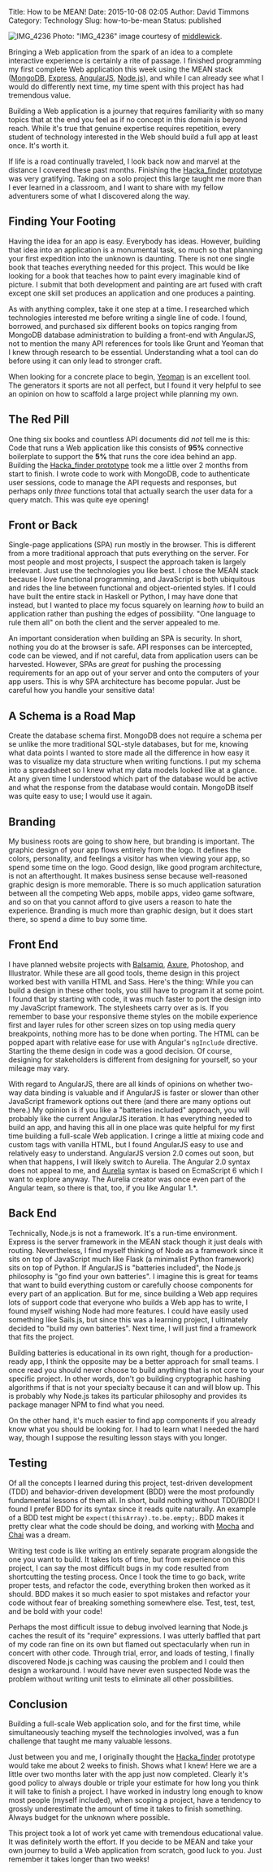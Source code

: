 Title: How to be MEAN!
Date: 2015-10-08 02:05
Author: David Timmons
Category: Technology
Slug: how-to-be-mean
Status: published

![IMG_4236][1]
<span class="img-caption">
  Photo: "IMG_4236" image courtesy of [middlewick][2].
</span>

Bringing a Web application from the spark of an idea to a complete
interactive experience is certainly a rite of passage. I finished
programming my first complete Web application this week using the MEAN
stack ([MongoDB][], [Express][], [AngularJS][], [Node.js][]), and while
I can already see what I would do differently next time, my time spent
with this project has had tremendous value.

Building a Web application is a journey that requires familiarity with
so many topics that at the end you feel as if no concept in this domain
is beyond reach. While it's true that genuine expertise requires
repetition, every student of technology interested in the Web should
build a full app at least once. It's worth it.

If life is a road continually traveled, I look back now and marvel at
the distance I covered these past months. Finishing the [Hacka\_finder][3]
[prototype][4] was very gratifying. Taking on a solo project this large
taught me more than I ever learned in a classroom, and I want to share
with my fellow adventurers some of what I discovered along the way.

## Finding Your Footing

Having the idea for an app is easy. Everybody has ideas. However,
building that idea into an application is a monumental task, so much so
that planning your first expedition into the unknown is daunting. There
is not one single book that teaches everything needed for this project.
This would be like looking for a book that teaches how to paint every
imaginable kind of picture. I submit that both development and painting
are art fused with craft except one skill set produces an application
and one produces a painting.

As with anything complex, take it one step at a time. I researched which
technologies interested me before writing a single line of code. I
found, borrowed, and purchased six different books on topics ranging
from MongoDB database administration to building a front-end with
AngularJS, not to mention the many API references for tools like Grunt
and Yeoman that I knew through research to be essential. Understanding
what a tool can do before using it can only lead to stronger craft.

When looking for a concrete place to begin, [Yeoman][] is an excellent
tool. The generators it sports are not all perfect, but I found it very
helpful to see an opinion on how to scaffold a large project while
planning my own.

## The Red Pill

One thing six books and countless API documents did *not* tell me is
this: Code that runs a Web application like this consists of **95%**
connective boilerplate to support the **5%** that runs the core idea
behind an app. Building the [Hacka\_finder prototype][4] took me a
little over 2 months from start to finish. I wrote code to work with
MongoDB, code to authenticate user sessions, code to manage the API
requests and responses, but perhaps only *three* functions total that
actually search the user data for a query match. This was quite eye
opening!

## Front or Back

Single-page applications (SPA) run mostly in the browser. This is
different from a more traditional approach that puts everything on the
server. For most people and most projects, I suspect the approach taken
is largely irrelevant. Just use the technologies you like best. I chose
the MEAN stack because I love functional programming, and JavaScript is
both ubiquitous and rides the line between functional and
object-oriented styles. If I could have built the entire stack in
Haskell or Python, I may have done that instead, but I wanted to place
my focus squarely on learning *how* to build an application rather than
pushing the edges of possibility. "One language to rule them all" on
both the client and the server appealed to me.

An important consideration when building an SPA is security. In short,
nothing you do at the browser is safe. API responses can be intercepted,
code can be viewed, and if not careful, data from application users can
be harvested. However, SPAs are *great* for pushing the processing
requirements for an app out of your server and onto the computers of
your app users. This is why SPA architecture has become popular. Just be
careful how you handle your sensitive data!

## A Schema is a Road Map

Create the database schema first. MongoDB does not require a schema per
se unlike the more traditional SQL-style databases, but for me, knowing
what data points I wanted to store made all the difference in how easy
it was to visualize my data structure when writing functions. I put my
schema into a spreadsheet so I knew what my data models looked like at a
glance. At any given time I understood which part of the database would
be active and what the response from the database would contain. MongoDB
itself was quite easy to use; I would use it again.

## Branding

My business roots are going to show here, but branding is important. The
graphic design of your app flows entirely from the logo. It defines the
colors, personality, and feelings a visitor has when viewing your app,
so spend some time on the logo. Good design, like good program
architecture, is not an afterthought. It makes business sense because
well-reasoned graphic design is more memorable. There is so much
application saturation between all the competing Web apps, mobile apps,
video game software, and so on that you cannot afford to give users a
reason to hate the experience. Branding is much more than graphic
design, but it does start there, so spend a dime to buy some time.

## Front End

I have planned website projects with [Balsamiq][], [Axure][], Photoshop,
and Illustrator. While these are all good tools, theme design in this
project worked best with vanilla HTML and Sass. Here's the thing:
While you can build a design in these other tools, you still have
to program it at some point. I found that by starting with code, it was
much faster to port the design into my JavaScript framework. The
stylesheets carry over as is. If you remember to base your responsive
theme styles on the mobile experience first and layer rules for other
screen sizes on top using media query breakpoints, nothing more has to
be done when porting. The HTML can be popped apart with relative ease
for use with Angular's `ngInclude` directive. Starting the theme design
in code was a good decision. Of course, designing for stakeholders is
different from designing for yourself, so your mileage may vary.

With regard to AngularJS, there are all kinds of opinions on whether
two-way data binding is valuable and if AngularJS is faster or slower
than other JavaScript framework options out there (and there are many
options out there.) My opinion is if you like a "batteries included"
approach, you will probably like the current AngularJS iteration. It has
everything needed to build an app, and having this all in one place was
quite helpful for my first time building a full-scale Web application. I
cringe a little at mixing code and custom tags with vanilla HTML, but I
found AngularJS easy to use and relatively easy to understand. AngularJS
version 2.0 comes out soon, but when that happens, I will likely switch
to Aurelia. The Angular 2.0 syntax does not appeal to me, and
[Aurelia][] syntax is based on EcmaScript 6 which I want to explore
anyway. The Aurelia creator was once even part of the Angular team, so
there is that, too, if you like Angular 1.\*.

## Back End

Technically, Node.js is not a framework. It's a run-time environment.
Express is the server framework in the MEAN stack though it just deals
with routing. Nevertheless, I find myself thinking of Node as a
framework since it sits on top of JavaScript much like Flask (a
minimalist Python framework) sits on top of Python. If AngularJS is
"batteries included", the Node.js philosophy is "go find your own
batteries". I imagine this is great for teams that want to build
everything custom or carefully choose components for every part of an
application. But for me, since building a Web app requires lots of
support code that everyone who builds a Web app has to write, I found
myself wishing Node had more features. I could have easily used
something like Sails.js, but since this was a learning project, I
ultimately decided to "build my own batteries". Next time, I will just
find a framework that fits the project.

Building batteries is educational in its own right, though for a
production-ready app, I think the opposite may be a better approach for
small teams. I once read you should never choose to build anything that
is not core to your specific project. In other words, don't go building
cryptographic hashing algorithms if that is not your specialty because
it can and will blow up. This is probably why Node.js takes its
particular philosophy and provides its package manager NPM to find what
you need.

On the other hand, it's much easier to find app components if you
already know what you should be looking for. I had to learn what I
needed the hard way, though I suppose the resulting lesson stays with
you longer.

## Testing

Of all the concepts I learned during this project, test-driven
development (TDD) and behavior-driven development (BDD) were the most
profoundly fundamental lessons of them all. In short, build nothing
without TDD/BDD! I found I prefer BDD for its syntax since it reads
quite naturally. An example of a BDD test might be
`expect(thisArray).to.be.empty;`. BDD makes it pretty clear what the
code should be doing, and working with [Mocha][] and [Chai][] was a dream.

Writing test code is like writing an entirely separate program alongside
the one you want to build. It takes lots of time, but from experience on
this project, I can say the most difficult bugs in my code resulted from
shortcutting the testing process. Once I took the time to go back, write
proper tests, and refactor the code, everything broken then worked as it
should. BDD makes it so much easier to spot mistakes and refactor your
code without fear of breaking something somewhere else. Test, test,
test, and be bold with your code!

Perhaps the most difficult issue to debug involved learning that Node.js
caches the result of its "require" expressions. I was utterly baffled
that part of my code ran fine on its own but flamed out spectacularly
when run in concert with other code. Through trial, error, and loads of
testing, I finally discovered Node.js caching was causing the problem
and I could then design a workaround. I would have never even suspected
Node was the problem without writing unit tests to eliminate all other
possibilities.

## Conclusion

Building a full-scale Web application solo, and for the first time,
while simultaneously teaching myself the technologies involved, was a
fun challenge that taught me many valuable lessons.

Just between you and me, I originally thought the [Hacka\_finder][4]
prototype would take me about 2 weeks to finish. Shows what I knew! Here
we are a little over two months later with the app just now completed.
Clearly it's good policy to always double or triple your estimate for
how long you think it will take to finish a project. I have worked in
industry long enough to know most people (myself included), when scoping
a project, have a tendency to grossly underestimate the amount of time
it takes to finish something. Always budget for the unknown where
possible.

This project took a lot of work yet came with tremendous educational
value. It was definitely worth the effort. If you decide to be MEAN and
take your own journey to build a Web application from scratch, good luck
to you. Just remember it takes longer than two weeks!


[1]: {filename}/images/2015/10/hf-robot-blog.jpg
  "Be MEAN! Build a Web app."

[2]: http://www.morguefile.com/archive/display/208246
  "View the original photo on Morguefile."

[3]: http://hackafinder.timmons.io/
  "View the Hacka_finder demo here."

[4]: https://github.com/davidtimmons/hackafinder
  "View the Hacka_finder code here."

[AngularJS]: https://angularjs.org/
  "Click here to visit the official AngularJS website."

[Aurelia]: http://aurelia.io/
  "Click here to visit the official Aurelia website."

[Axure]: http://www.axure.com/
  "Click here to visit the official Axure website."

[Balsamiq]: https://balsamiq.com/
  "Click here to visit the official Balsamiq website."

[Chai]: http://chaijs.com/
  "Click here to visit the official Chai website."

[Express]: http://expressjs.com/
  "Click here to visit the official Express website."

[Mocha]: http://mochajs.org/
  "Click here to visit the official Mocha website."

[MongoDB]: https://www.mongodb.org/
  "Click here to visit the official MongoDB website."

[Node.js]: https://nodejs.org/en/
  "Click here to visit the official Node.js website."

[Yeoman]: http://yeoman.io/
  "Click here to visit the official Yeoman website."

